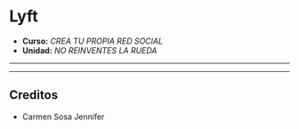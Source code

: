 ﻿# **Lyft**
* **Curso:** _CREA TU PROPIA RED SOCIAL_
* **Unidad:** _NO REINVENTES LA RUEDA_

***

***

## Creditos
* Carmen Sosa Jennifer
